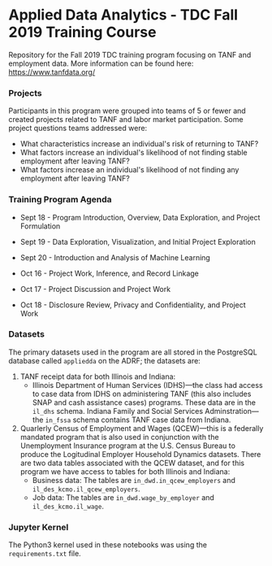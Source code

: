 # Applied Data Analytics - TDC Fall 2019 Training Course

Repository for the Fall 2019 TDC training program focusing on TANF and employment data. More information can be found here: https://www.tanfdata.org/


### Projects

Participants in this program were grouped into teams of 5 or fewer and created projects related to TANF and labor market participation. Some project questions teams addressed were:
   - What characteristics increase an individual's risk of returning to TANF?
   - What factors increase an individual's likelihood of not finding stable employment after leaving TANF?
   - What factors increase an individual's likelihood of not finding any employment after leaving TANF?

### Training Program Agenda

- Sept 18 - Program Introduction, Overview, Data Exploration, and Project Formulation
- Sept 19 - Data Exploration, Visualization, and Initial Project Exploration
- Sept 20 - Introduction and Analysis of Machine Learning

- Oct 16 - Project Work, Inference, and Record Linkage
- Oct 17 - Project Discussion and Project Work
- Oct 18 - Disclosure Review, Privacy and Confidentiality, and Project Work

### Datasets

The primary datasets used in the program are all stored in the PostgreSQL database called `appliedda` on the ADRF; the datasets are:

1. TANF receipt data for both Illinois and Indiana:
   - Illinois Department of Human Services (IDHS)—the class had access to case data from IDHS on administering TANF (this also includes SNAP and cash assistance cases) programs. These data are in the `il_dhs` schema.
   Indiana Family and Social Services Adminstration—the `in_fssa` schema contains TANF case data from Indiana.
2. Quarlerly Census of Employment and Wages (QCEW)—this is a federally mandated program that is also used in conjunction with the Unemployment Insurance program at the U.S. Census Bureau to produce the Logitudinal Employer Household Dynamics datasets. There are two data tables associated with the QCEW dataset, and for this program we have access to tables for both Illinois and Indiana:
   - Business data: The tables are `in_dwd.in_qcew_employers` and `il_des_kcmo.il_qcew_employers`.
   - Job data: The tables are `in_dwd.wage_by_employer` and `il_des_kcmo.il_wage`.
  
  ### Jupyter Kernel
  
  The Python3 kernel used in these notebooks was using the `requirements.txt` file.
